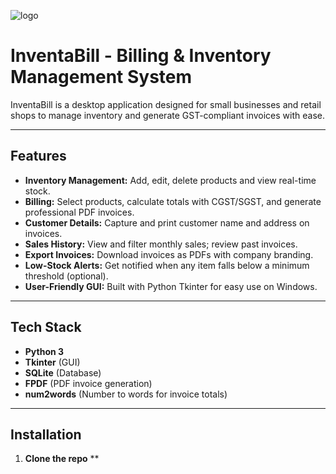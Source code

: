 ![logo](https://github.com/user-attachments/assets/e109a9c6-28ad-495a-ac35-546a7989f848)


# InventaBill - Billing & Inventory Management System

InventaBill is a desktop application designed for small businesses and retail shops to manage inventory and generate GST-compliant invoices with ease.

---

## Features

- **Inventory Management:** Add, edit, delete products and view real-time stock.
- **Billing:** Select products, calculate totals with CGST/SGST, and generate professional PDF invoices.
- **Customer Details:** Capture and print customer name and address on invoices.
- **Sales History:** View and filter monthly sales; review past invoices.
- **Export Invoices:** Download invoices as PDFs with company branding.
- **Low-Stock Alerts:** Get notified when any item falls below a minimum threshold (optional).
- **User-Friendly GUI:** Built with Python Tkinter for easy use on Windows.

---

## Tech Stack

- **Python 3**
- **Tkinter** (GUI)
- **SQLite** (Database)
- **FPDF** (PDF invoice generation)
- **num2words** (Number to words for invoice totals)

---

## Installation

1. **Clone the repo**
**
